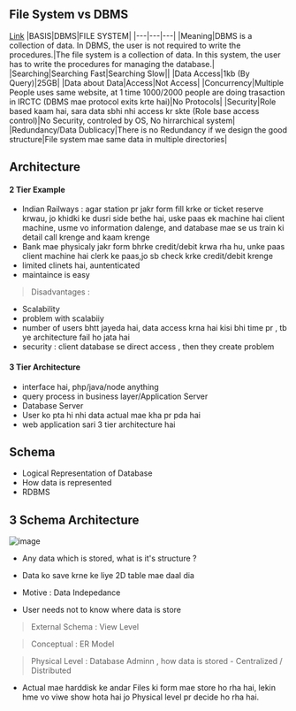 ## File System vs DBMS

[Link](https://www.javatpoint.com/dbms-vs-files-system)
|BASIS|DBMS|FILE SYSTEM|
|---|---|---|
|Meaning|DBMS is a collection of data. In DBMS, the user is not required to write the procedures.|The file system is a collection of data. In this system, the user has to write the procedures for managing the database.|
|Searching|Searching Fast|Searching Slow||
|Data Access|1kb (By Query)|25GB|
|Data about Data|Access|Not Access|
|Concurrency|Multiple People uses same website, at 1 time 1000/2000 people are doing trasaction in IRCTC (DBMS mae protocol exits krte hai)|No Protocols|
|Security|Role based kaam hai, sara data sbhi nhi access kr skte (Role base access control)|No Security, controled by OS, No hirrarchical system|
|Redundancy/Data Dublicacy|There is no Redundancy if we design the good structure|File system mae same data in multiple directories|



## Architecture

#### 2 Tier Example
 
- Indian Railways : agar station pr jakr form fill krke or ticket reserve krwau, jo khidki ke dusri side bethe hai, uske paas ek machine hai client machine, usme vo information dalenge, and database mae se us train ki detail call krenge and kaam krenge
- Bank mae physicaly jakr form bhrke credit/debit krwa rha hu, unke paas client machine hai clerk ke paas,jo sb check krke credit/debit krenge
- limited clinets hai, auntenticated
- maintaince is easy

> Disadvantages :

- Scalability
- problem with scalabiiy
- number of users bhtt jayeda hai, data access krna hai kisi bhi time pr , tb ye architecture fail ho jata hai
- security : client database se direct access , then they create problem


#### 3 Tier Architecture

- interface hai, php/java/node anything
- query process in business layer/Application Server
- Database Server
- User ko pta hi nhi data actual mae kha pr pda hai
- web application sari 3 tier architecture hai


## Schema

- Logical Representation of Database
- How data is represented
- RDBMS


## 3 Schema Architecture

![image](https://user-images.githubusercontent.com/35686407/184066441-71935cea-b843-42f4-9c8e-c03e356082f1.png)

- Any data which is stored, what is it's structure ?
- Data ko save krne ke liye 2D table mae daal dia

- Motive : Data Indepedance
- User needs not to know where data is store

> External Schema : View Level

> Conceptual : ER Model 

> Physical Level : Database Adminn , how data is stored - Centralized / Distributed

- Actual mae harddisk ke andar Files ki form mae store ho rha hai, lekin hme vo viwe show hota hai jo Physical level pr decide ho rha hai.
